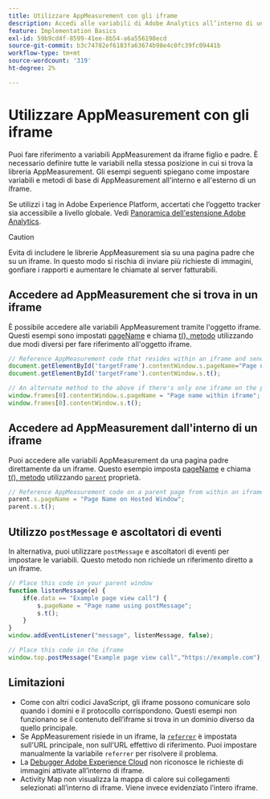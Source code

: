 ```yaml
---
title: Utilizzare AppMeasurement con gli iframe
description: Accedi alle variabili di Adobe Analytics all’interno di un iframe o di una pagina padre durante un iframe.
feature: Implementation Basics
exl-id: 59b9cd4f-8599-41ee-8b54-a6a556198ecd
source-git-commit: b3c74782ef6183fa63674b98e4c0fc39fc09441b
workflow-type: tm+mt
source-wordcount: '319'
ht-degree: 2%

---
```


# Utilizzare AppMeasurement con gli iframe

Puoi fare riferimento a variabili AppMeasurement da iframe figlio e padre. È necessario definire tutte le variabili nella stessa posizione in cui si trova la libreria AppMeasurement. Gli esempi seguenti spiegano come impostare variabili e metodi di base di AppMeasurement all&#39;interno e all&#39;esterno di un iframe.

Se utilizzi i tag in Adobe Experience Platform, accertati che l’oggetto tracker sia accessibile a livello globale. Vedi [Panoramica dell&#39;estensione Adobe Analytics](https://experienceleague.adobe.com/docs/experience-platform/tags/extensions/adobe/analytics/overview.html).

>[!CAUTION]
>
>Evita di includere le librerie AppMeasurement sia su una pagina padre che su un iframe. In questo modo si rischia di inviare più richieste di immagini, gonfiare i rapporti e aumentare le chiamate al server fatturabili.

## Accedere ad AppMeasurement che si trova in un iframe

È possibile accedere alle variabili AppMeasurement tramite l&#39;oggetto iframe. Questi esempi sono impostati [pageName](../vars/page-vars/pagename.md) e chiama [t(), metodo](../vars/functions/t-method.md) utilizzando due modi diversi per fare riferimento all&#39;oggetto iframe.

```js
// Reference AppMeasurement code that resides within an iframe and send an image request
document.getElementById('targetFrame').contentWindow.s.pageName="Page name within iframe";
document.getElementById('targetFrame').contentWindow.s.t();

// An alternate method to the above if there's only one iframe on the page
window.frames[0].contentWindow.s.pageName = "Page name within iframe";
window.frames[0].contentWindow.s.t();
```

## Accedere ad AppMeasurement dall&#39;interno di un iframe

Puoi accedere alle variabili AppMeasurement da una pagina padre direttamente da un iframe. Questo esempio imposta [pageName](../vars/page-vars/pagename.md) e chiama [t(), metodo](../vars/functions/t-method.md) utilizzando [`parent`](https://www.w3schools.com/jsref/prop_win_parent.asp) proprietà.

```js
// Reference AppMeasurement code on a parent page from within an iframe and send an image request
parent.s.pageName = "Page Name on Hosted Window";
parent.s.t();
```

## Utilizzo `postMessage` e ascoltatori di eventi

In alternativa, puoi utilizzare `postMessage` e ascoltatori di eventi per impostare le variabili. Questo metodo non richiede un riferimento diretto a un iframe.

```js
// Place this code in your parent window
function listenMessage(e) {
    if(e.data == "Example page view call") {
        s.pageName = "Page name using postMessage";
        s.t();
    }
}
window.addEventListener("message", listenMessage, false);

// Place this code in the iframe
window.top.postMessage("Example page view call","https://example.com");
```

## Limitazioni 

* Come con altri codici JavaScript, gli iframe possono comunicare solo quando i domini e il protocollo corrispondono. Questi esempi non funzionano se il contenuto dell’iframe si trova in un dominio diverso da quello principale.
* Se AppMeasurement risiede in un iframe, la [`referrer`](../vars/page-vars/referrer.md) è impostata sull&#39;URL principale, non sull&#39;URL effettivo di riferimento. Puoi impostare manualmente la variabile `referrer` per risolvere il problema.
* La [Debugger Adobe Experience Cloud](https://experienceleague.adobe.com/docs/debugger/using/experience-cloud-debugger.html?lang=it) non riconosce le richieste di immagini attivate all’interno di iframe.
* Activity Map non visualizza la mappa di calore sui collegamenti selezionati all’interno di iframe. Viene invece evidenziato l’intero iframe.
